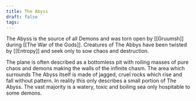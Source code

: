 ```yaml
---
title: The Abyss
draft: false
tags:
---
```

 The Abyss is the source of all Demons and was torn open by [[Gruumsh]] during [[The War of the Gods]]. Creatures of The Abbys have been twisted by [[Entropy]] and seek only to sow chaos and destruction. 

The plane is often described as a bottomless pit with roiling masses of pure chaos and demons making the walls of the infinite chasm. The area which surrounds The Abyss itself is made of jagged, cruel rocks which rise and fall without pattern. In reality this only describes a small portion of The Abyss. The vast majority is a watery, toxic and boiling sea only hospitable to some demons. 